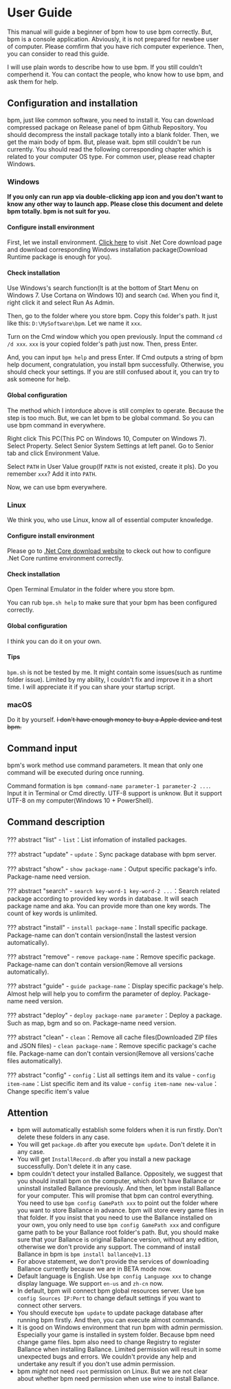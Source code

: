 # User Guide

This manual will guide a beginner of bpm how to use bpm correctly. But, bpm is a console application. Abviously, it is not prepared for newbee user of computer. Please comfirm that you have rich computer experience. Then, you can consider to read this guide.

I will use plain words to describe how to use bpm. If you still couldn't comperhend it. You can contact the people, who know how to use bpm, and ask them for help.

## Configuration and installation

bpm, just like common software, you need to install it. You can download compressed package on Release panel of bpm Github Repository. You should decompress the install package totally into a blank folder. Then, we get the main body of bpm. But, please wait. bpm still couldn't be run currently. You should read the following corresponding chapter which is related to your computer OS type. For common user, please read chapter Windows.

### Windows

**If you only can run app via double-clicking app icon and you don't want to know any other way to launch app. Please close this document and delete bpm totally. bpm is not suit for you.**

#### Configure install environment

First, let we install environment. [Click here](https://dotnet.microsoft.com/download) to visit .Net Core download page and download corresponding Windows installation package(Download Runtime package is enough for you).

#### Check installation

Use Windows's search function(It is at the bottom of Start Menu on Windows 7. Use Cortana on Windows 10) and search `Cmd`. When you find it, right click it and select Run As Admin.

Then, go to the folder where you store bpm. Copy this folder's path. It just like this: `D:\MySoftware\bpm`. Let we name it `xxx`.

Turn on the Cmd window which you open previously. Input the command `cd /d xxx`. `xxx` is your copied folder's path just now. Then, press Enter.

And, you can input `bpm help` and press Enter. If Cmd outputs a string of bpm help document, congratulation, you install bpm successfully. Otherwise, you should check your settings. If you are still confused about it, you can try to ask someone for help.

#### Global configuration

The method which I intorduce above is still complex to operate. Because the step is too much. But, we can let bpm to be global command. So you can use bpm command in everywhere.

Right click This PC(This PC on Windows 10, Computer on Windows 7). Select Property. Select Senior System Settings at left panel. Go to Senior tab and click Environment Value.

Select `PATH` in User Value group(If `PATH` is not existed, create it pls). Do you remember `xxx`? Add it into `PATH`.

Now, we can use bpm everywhere.

### Linux

We think you, who use Linux, know all of essential computer knowledge.

#### Configure install environment

Please go to [.Net Core download website](https://dotnet.microsoft.com/download) to ckeck out how to configure .Net Core runtime environment correctly.

#### Check installation

Open Terminal Emulator in the folder where you store bpm.

You can rub `bpm.sh help` to make sure that your bpm has been configured correctly.

#### Global configuration

I think you can do it on your own.

#### Tips

`bpm.sh` is not be tested by me. It might contain some issues(such as runtime folder issue). Limited by my ability, I couldn't fix and improve it in a short time. I will appreciate it if you can share your startup script.

### macOS

Do it by yourself. ~~I don't have enough money to buy a Apple device and test bpm.~~

## Command input

bpm's work method use command parameters. It mean that only one command will be executed during once running. 

Command formation is `bpm command-name parameter-1 parameter-2 ...`. Input it in Terminal or Cmd directly. UTF-8 support is unknow. But it support UTF-8 on my computer(Windows 10 + PowerShell).

## Command description

??? abstract "list"
    - `list`：List infomation of installed packages.

??? abstract "update"
    - `update`：Sync package database with bpm server.

??? abstract "show"
    - `show package-name`：Output specific package's info. Package-name need version.

??? abstract "search"
    - `search key-word-1 key-word-2 ...`：Search related package according to provided key words in database. It will seach package name and aka. You can provide more than one key words. The count of key words is unlimited.

??? abstract "install"
    - `install package-name`：Install specific package. Package-name can don't contain version(Install the lastest version automatically).

??? abstract "remove"
    - `remove package-name`：Remove specific package. Package-name can don't contain version(Remove all versions automatically).

??? abstract "guide"
    - `guide package-name`：Display specific package's help. Almost help will help you to comfirm the parameter of deploy. Package-name need version.

??? abstract "deploy"
    - `deploy package-name parameter`：Deploy a package. Such as map, bgm and so on. Package-name need version.

??? abstract "clean"
    - `clean`：Remove all cache files(Downloaded ZIP files and JSON files)
    - `clean package-name`：Remove specific package's cache file. Package-name can don't contain version(Remove all versions'cache files automatically).

??? abstract "config"
    - `config`：List all settings item and its value
    - `config item-name`：List specific item and its value
    - `config item-name new-value`：Change specific item's value

## Attention

* bpm will automatically establish some folders when it is run firstly. Don't delete these folders in any case.
* You will get `package.db` after you execute `bpm update`. Don't delete it in any case.
* You will get `InstallRecord.db` after you install a new package successfully. Don't delete it in any case.
* bpm couldn't detect your installed Ballance. Oppositely, we suggest that you should install bpm on the computer, which don't have Ballance or uninstall installed Ballance previously. And then, let bpm install Ballance for your computer. This will promise that bpm can control everything. You need to use `bpm config GamePath xxx` to point out the folder where you want to store Ballance in advance. bpm will store every game files in that folder. If you insist that you need to use the Ballance installed on your own, you only need to use `bpm config GamePath xxx` and configure game path to be your Ballance root folder's path. But, you should make sure that your Ballance is original Ballance version, without any edition, otherwise we don't provide any support. The command of install Ballance in bpm is `bpm install ballance@v1.13`
* For above statement, we don't provide the services of downloading Ballance currently because we are in BETA mode now.
* Default language is English. Use `bpm config Language xxx` to change display language. We support `en-us` and `zh-cn` now.
* In default, bpm will connect bpm global resources server. Use `bpm config Sources IP:Port` to change default settings if you want to connect other servers.
* You should execute `bpm update` to update package database after running bpm firstly. And then, you can execute almost commands.
* It is good on Windows environment that run bpm with admin permission. Especially your game is installed in system folder. Because bpm need change game files. bpm also need to change Registry to register Ballance when installing Ballance. Limited permission will result in some unexpected bugs and errors. We couldn't provide any help and undertake any result if you don't use admin permission.
* bpm *might* not need `root` permission on Linux. But we are not clear about whether bpm need permission when use wine to install Ballance.
